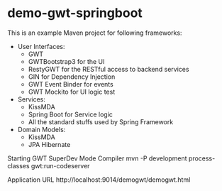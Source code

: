 # demo-gwt-springboot

This is an example Maven project for following frameworks:

- User Interfaces: 
  - GWT
  - GWTBootstrap3 for the UI
  - RestyGWT for the RESTful access to backend services
  - GIN for Dependency Injection
  - GWT Event Binder for events
  - GWT Mockito for UI logic test
- Services: 
  - KissMDA
  - Spring Boot for Service logic
  - All the standard stuffs used by Spring Framework
- Domain Models: 
  - KissMDA
  - JPA Hibernate
  
Starting GWT SuperDev Mode Compiler
mvn -P development process-classes gwt:run-codeserver

Application URL
http://localhost:9014/demogwt/demogwt.html